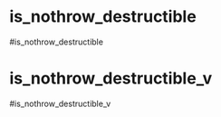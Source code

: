 # is_nothrow_destructible
#is_nothrow_destructible







# is_nothrow_destructible_v
#is_nothrow_destructible_v



